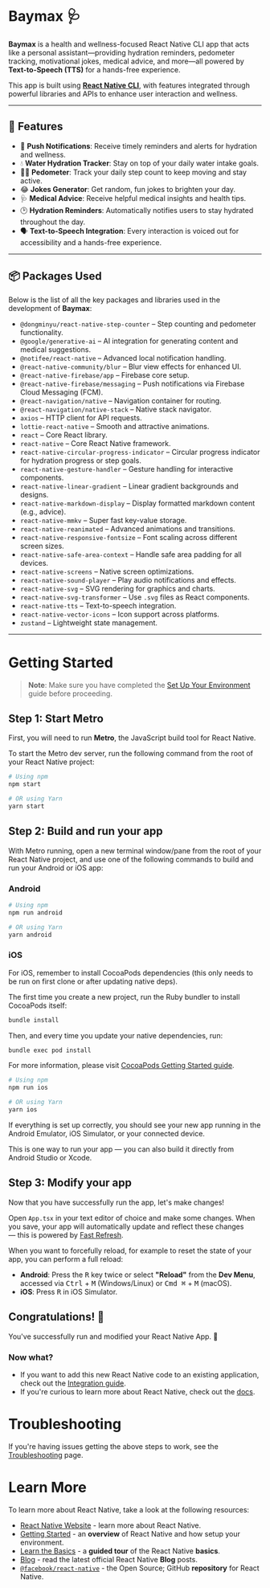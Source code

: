 # Baymax 🩺

**Baymax** is a health and wellness-focused React Native CLI app that acts like a personal assistant—providing hydration reminders, pedometer tracking, motivational jokes, medical advice, and more—all powered by **Text-to-Speech (TTS)** for a hands-free experience.

This app is built using [**React Native CLI**](https://reactnative.dev), with features integrated through powerful libraries and APIs to enhance user interaction and wellness.

---

## 🚀 Features

- 🔔 **Push Notifications**: Receive timely reminders and alerts for hydration and wellness.
- 💧 **Water Hydration Tracker**: Stay on top of your daily water intake goals.
- 🚶‍♂️ **Pedometer**: Track your daily step count to keep moving and stay active.
- 😂 **Jokes Generator**: Get random, fun jokes to brighten your day.
- 🩺 **Medical Advice**: Receive helpful medical insights and health tips.
- 🕑 **Hydration Reminders**: Automatically notifies users to stay hydrated throughout the day.
- 🗣️ **Text-to-Speech Integration**: Every interaction is voiced out for accessibility and a hands-free experience.

---

## 📦 Packages Used

Below is the list of all the key packages and libraries used in the development of **Baymax**:

- `@dongminyu/react-native-step-counter` – Step counting and pedometer functionality.
- `@google/generative-ai` – AI integration for generating content and medical suggestions.
- `@notifee/react-native` – Advanced local notification handling.
- `@react-native-community/blur` – Blur view effects for enhanced UI.
- `@react-native-firebase/app` – Firebase core setup.
- `@react-native-firebase/messaging` – Push notifications via Firebase Cloud Messaging (FCM).
- `@react-navigation/native` – Navigation container for routing.
- `@react-navigation/native-stack` – Native stack navigator.
- `axios` – HTTP client for API requests.
- `lottie-react-native` – Smooth and attractive animations.
- `react` – Core React library.
- `react-native` – Core React Native framework.
- `react-native-circular-progress-indicator` – Circular progress indicator for hydration progress or step goals.
- `react-native-gesture-handler` – Gesture handling for interactive components.
- `react-native-linear-gradient` – Linear gradient backgrounds and designs.
- `react-native-markdown-display` – Display formatted markdown content (e.g., advice).
- `react-native-mmkv` – Super fast key-value storage.
- `react-native-reanimated` – Advanced animations and transitions.
- `react-native-responsive-fontsize` – Font scaling across different screen sizes.
- `react-native-safe-area-context` – Handle safe area padding for all devices.
- `react-native-screens` – Native screen optimizations.
- `react-native-sound-player` – Play audio notifications and effects.
- `react-native-svg` – SVG rendering for graphics and charts.
- `react-native-svg-transformer` – Use `.svg` files as React components.
- `react-native-tts` – Text-to-speech integration.
- `react-native-vector-icons` – Icon support across platforms.
- `zustand` – Lightweight state management.

---



# Getting Started

> **Note**: Make sure you have completed the [Set Up Your Environment](https://reactnative.dev/docs/set-up-your-environment) guide before proceeding.

## Step 1: Start Metro

First, you will need to run **Metro**, the JavaScript build tool for React Native.

To start the Metro dev server, run the following command from the root of your React Native project:

```sh
# Using npm
npm start

# OR using Yarn
yarn start
```

## Step 2: Build and run your app

With Metro running, open a new terminal window/pane from the root of your React Native project, and use one of the following commands to build and run your Android or iOS app:

### Android

```sh
# Using npm
npm run android

# OR using Yarn
yarn android
```

### iOS

For iOS, remember to install CocoaPods dependencies (this only needs to be run on first clone or after updating native deps).

The first time you create a new project, run the Ruby bundler to install CocoaPods itself:

```sh
bundle install
```

Then, and every time you update your native dependencies, run:

```sh
bundle exec pod install
```

For more information, please visit [CocoaPods Getting Started guide](https://guides.cocoapods.org/using/getting-started.html).

```sh
# Using npm
npm run ios

# OR using Yarn
yarn ios
```

If everything is set up correctly, you should see your new app running in the Android Emulator, iOS Simulator, or your connected device.

This is one way to run your app — you can also build it directly from Android Studio or Xcode.

## Step 3: Modify your app

Now that you have successfully run the app, let's make changes!

Open `App.tsx` in your text editor of choice and make some changes. When you save, your app will automatically update and reflect these changes — this is powered by [Fast Refresh](https://reactnative.dev/docs/fast-refresh).

When you want to forcefully reload, for example to reset the state of your app, you can perform a full reload:

- **Android**: Press the <kbd>R</kbd> key twice or select **"Reload"** from the **Dev Menu**, accessed via <kbd>Ctrl</kbd> + <kbd>M</kbd> (Windows/Linux) or <kbd>Cmd ⌘</kbd> + <kbd>M</kbd> (macOS).
- **iOS**: Press <kbd>R</kbd> in iOS Simulator.

## Congratulations! :tada:

You've successfully run and modified your React Native App. :partying_face:

### Now what?

- If you want to add this new React Native code to an existing application, check out the [Integration guide](https://reactnative.dev/docs/integration-with-existing-apps).
- If you're curious to learn more about React Native, check out the [docs](https://reactnative.dev/docs/getting-started).

# Troubleshooting

If you're having issues getting the above steps to work, see the [Troubleshooting](https://reactnative.dev/docs/troubleshooting) page.

# Learn More

To learn more about React Native, take a look at the following resources:

- [React Native Website](https://reactnative.dev) - learn more about React Native.
- [Getting Started](https://reactnative.dev/docs/environment-setup) - an **overview** of React Native and how setup your environment.
- [Learn the Basics](https://reactnative.dev/docs/getting-started) - a **guided tour** of the React Native **basics**.
- [Blog](https://reactnative.dev/blog) - read the latest official React Native **Blog** posts.
- [`@facebook/react-native`](https://github.com/facebook/react-native) - the Open Source; GitHub **repository** for React Native.

